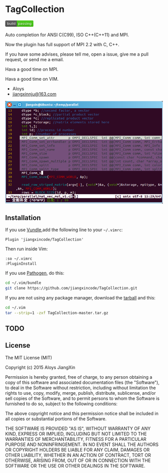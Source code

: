 # TagCollection

![image](https://github.com/jiangxincode/TagCollection/raw/master/screenshots/status.png)

Auto completion for ANSI C(C99), ISO C++(C++11) and MPI.

Now the plugin has full support of MPI 2.2 with C, C++.

If you have some advises, please tell me, open a issue, give me a pull request, or send me a email. 

Hava a good time on MPI.

Hava a good time on VIM.

+ Aloys
+ jiangxinnju@163.com
 
![image](https://github.com/jiangxincode/TagCollection/raw/master/screenshots/mpi_autocomplete.png)


## Installation

If you use [Vundle](https://github.com/gmarik/vundle),add the following line to your `~/.vimrc`:

```vim
Plugin 'jiangxincode/TagCollection'
```
Then run inside Vim:

```vim
:so ~/.vimrc
:PluginInstall
```

If you use [Pathogen](https://github.com/tpope/vim-pathogen), do this:

```sh
cd ~/.vim/bundle
git clone https://github.com/jiangxincode/TagCollection.git
```

If you are not using any package manager, download the [tarball](https://github.com/jiangxincode/TagCollection/archive/master.tar.gz) and this:

```sh
cd ~/.vim
tar --strip=1 -zxf TagCollection-master.tar.gz
```


## TODO


## License

The MIT License (MIT)

Copyright (c) 2015 Aloys JiangXin

Permission is hereby granted, free of charge, to any person obtaining a copy of this software and associated documentation files (the "Software"), to deal in the Software without restriction, including without limitation the rights to use, copy, modify, merge, publish, distribute, sublicense, and/or sell copies of the Software, and to permit persons to whom the Software is furnished to do so, subject to the following conditions:

The above copyright notice and this permission notice shall be included in all copies or substantial portions of the Software.

THE SOFTWARE IS PROVIDED "AS IS", WITHOUT WARRANTY OF ANY KIND, EXPRESS OR IMPLIED, INCLUDING BUT NOT LIMITED TO THE WARRANTIES OF MERCHANTABILITY, FITNESS FOR A PARTICULAR PURPOSE AND NONINFRINGEMENT. IN NO EVENT SHALL THE AUTHORS OR COPYRIGHT HOLDERS BE LIABLE FOR ANY CLAIM, DAMAGES OR OTHER LIABILITY, WHETHER IN AN ACTION OF CONTRACT, TORT OR OTHERWISE, ARISING FROM, OUT OF OR IN CONNECTION WITH THE SOFTWARE OR THE USE OR OTHER DEALINGS IN THE SOFTWARE.
